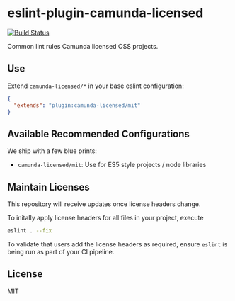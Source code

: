 # eslint-plugin-camunda-licensed

[![Build Status](https://travis-ci.org/camunda/eslint-plugin-camunda-licensed.svg?branch=master)](https://travis-ci.org/camunda/eslint-plugin-camunda-licensed)

Common lint rules Camunda licensed OSS projects.


## Use

Extend `camunda-licensed/*` in your base eslint configuration:

```json
{
  "extends": "plugin:camunda-licensed/mit"
}
```


## Available Recommended Configurations

We ship with a few blue prints:

* `camunda-licensed/mit`: Use for ES5 style projects / node libraries


## Maintain Licenses

This repository will receive updates once license headers change.

To initally apply license headers for all files in your project, execute

```sh
eslint . --fix
```

To validate that users add the license headers as required, ensure `eslint`
is being run as part of your CI pipeline.


## License

MIT
